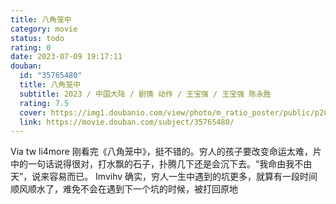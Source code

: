 ```yaml
---
title: 八角笼中
category: movie
status: todo
rating: 0
date: 2023-07-09 19:17:11
douban:
  id: "35765480"
  title: 八角笼中
  subtitle: 2023 / 中国大陆 / 剧情 动作 / 王宝强 / 王宝强 陈永胜
  rating: 7.5
  cover: https://img1.doubanio.com/view/photo/m_ratio_poster/public/p2893476407.jpg
  link: https://movie.douban.com/subject/35765480/
---
```


Via tw li4more 刚看完《八角笼中》，挺不错的。穷人的孩子要改变命运太难，片中的一句话说得很对，打水飘的石子，扑腾几下还是会沉下去。“我命由我不由天”，说来容易而已。   Imvihv 确实，穷人一生中遇到的坑更多，就算有一段时间顺风顺水了，难免不会在遇到下一个坑的时候，被打回原地